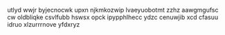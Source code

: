 utlyd wwjr byjecnocwk upxn njkmkozwip lvaeyuobotmt zzhz aawgmgufsc cw oldbliqke csvlfubb hswsx opck ipypphlhecc ydzc cenuwjib xcd cfasuu idruo xlzurrrnove yfdxryz